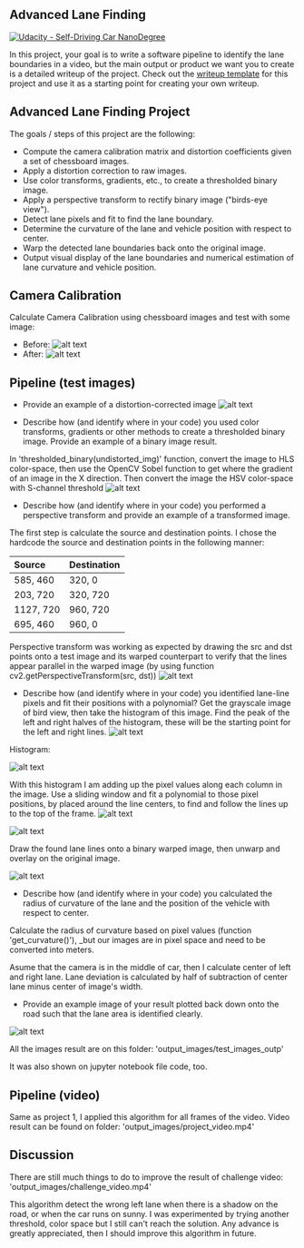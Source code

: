 ## Advanced Lane Finding
[![Udacity - Self-Driving Car NanoDegree](https://s3.amazonaws.com/udacity-sdc/github/shield-carnd.svg)](http://www.udacity.com/drive)


In this project, your goal is to write a software pipeline to identify the lane boundaries in a video, but the main output or product we want you to create is a detailed writeup of the project.  Check out the [writeup template](https://github.com/udacity/CarND-Advanced-Lane-Lines/blob/master/writeup_template.md) for this project and use it as a starting point for creating your own writeup.  

Advanced Lane Finding Project
---
The goals / steps of this project are the following:

* Compute the camera calibration matrix and distortion coefficients given a set of chessboard images.
* Apply a distortion correction to raw images.
* Use color transforms, gradients, etc., to create a thresholded binary image.
* Apply a perspective transform to rectify binary image ("birds-eye view").
* Detect lane pixels and fit to find the lane boundary.
* Determine the curvature of the lane and vehicle position with respect to center.
* Warp the detected lane boundaries back onto the original image.
* Output visual display of the lane boundaries and numerical estimation of lane curvature and vehicle position.

[image1]: ./camera_cal/calibration1.jpg "Before"
[image2]: ./output_images/camera_cal_outp/0.jpg "After"
[image3]: ./output_images/before_after.png
[image4]: ./output_images/threshold.png
[image5]: ./output_images/birdview.png
[image6]: ./output_images/grayscale.png
[image7]: ./output_images/histogram.png
[image8]: ./output_images/slide_window.png
[image9]: ./output_images/slide_window2.png
[image10]: ./output_images/lane_detection.png
[image11]: ./output_images/test_images_outp/test5.jpg

Camera Calibration
---
Calculate Camera Calibration using chessboard images and test with some image:

* Before:
![alt text][image1]
* After:
![alt text][image2]

Pipeline (test images)
---
* Provide an example of a distortion-corrected image
![alt text][image3]

* Describe how (and identify where in your code) you used color transforms, gradients or other methods to create a thresholded binary image. Provide an example of a binary image result.

In 'thresholded_binary(undistorted_img)' function, convert the image to HLS color-space, then use the OpenCV Sobel function to get where the gradient of an image in the X direction. Then convert the image the HSV color-space with S-channel threshold
![alt text][image4]

* Describe how (and identify where in your code) you performed a perspective transform and provide an example of a transformed image.

The first step is calculate the source and destination points. I chose the hardcode the source and destination points in the following manner:

| Source      |    Destination	   |
|:------------|:-------------------|
| 585, 460    | 320, 0			   |
| 203, 720    | 320, 720           |
| 1127, 720	  |	960, 720    	   |
| 695, 460	  | 960, 0             |

Perspective transform was working as expected by drawing the src and dst points onto a test image and its warped counterpart to verify that the lines appear parallel in the warped image (by using function cv2.getPerspectiveTransform(src, dst))
![alt text][image5]

* Describe how (and identify where in your code) you identified lane-line pixels and fit their positions with a polynomial?
Get the grayscale image of bird view, then take the histogram of this image. Find the peak of the left and right halves of the histogram, these will be the starting point for the left and right lines.
![alt text][image6]


Histogram:

![alt text][image7]


With this histogram I am adding up the pixel values along each column in the image. Use a sliding window and fit a polynomial to those pixel positions, by placed around the line centers, to find and follow the lines up to the top of the frame.
![alt text][image8]

![alt text][image9]


Draw the found lane lines onto a binary warped image, then unwarp and overlay on the original image.

![alt text][image10]

* Describe how (and identify where in your code) you calculated the radius of curvature of the lane and the position of the vehicle with respect to center.

Calculate the radius of curvature based on pixel values (function 'get_curvature()'), _but our images are in pixel space and need to be converted into meters. 

Asume that the camera is in the middle of car, then I calculate center of left and right lane. Lane deviation is calculated by half of subtraction of center lane minus center of image's width.

* Provide an example image of your result plotted back down onto the road such that the lane area is identified clearly.

![alt text][image11]

All the images result are on this folder:
'output_images/test_images_outp'

It was also shown on jupyter notebook file code, too.


Pipeline (video)
---
Same as project 1, I applied this algorithm for all frames of the video. Video result can be found on folder:
'output_images/project_video.mp4'


Discussion
---
There are still much things to do to improve the result of challenge video:
'output_images/challenge_video.mp4'

This algorithm detect the wrong left lane when there is a shadow on the road, or when the car runs on sunny. I was experimented by trying another threshold, color space but I still can't reach the solution. Any advance is greatly appreciated, then I should improve this algorithm in future.